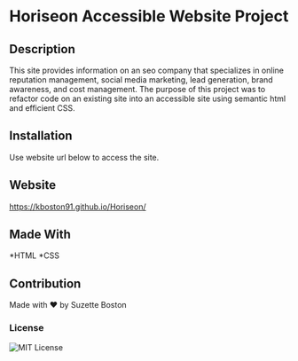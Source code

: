 # Horiseon Accessible Website Project

## Description
This site provides information on an seo company that specializes in online reputation management, social media marketing, lead generation, brand awareness, and cost management. The purpose of this project was to refactor code on an existing site into an accessible site using semantic html and efficient CSS. 

## Installation
Use website url below to access the site. 

## Website
https://kboston91.github.io/Horiseon/

## Made With
*HTML
*CSS

## Contribution
Made with ❤️ by Suzette Boston

### License
![MIT License](https://img.shields.io/github/license/kboston91/Horiseon?label=License)
